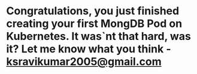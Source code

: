 # Congratulations, you just finished creating your first MongDB Pod on Kubernetes. It was`nt that hard, was it? Let me know what you think - ksravikumar2005@gmail.com
